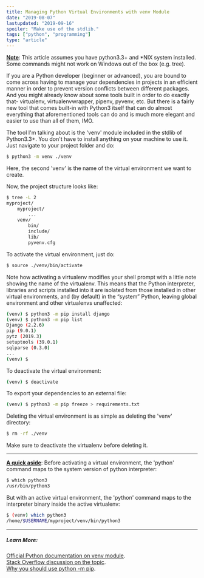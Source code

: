 ```yaml
---
title: Managing Python Virtual Environments with venv Module
date: "2019-08-07"
lastupdated: "2019-09-16"
spoiler: "Make use of the stdlib."
tags: ["python", "programming"]
type: "article"
---
```


<u>**Note**</u>: This article assumes you have python3.3+ and \*NIX system installed. Some commands might not work on Windows out of the box (e.g. tree).

If you are a Python developer (beginner or advanced), you are bound to come across having to manage your dependencies in projects in an efficient manner in order to prevent version conflicts between different packages. And you might already know about some tools built in order to do exactly that- virtualenv, virtualenvwrapper, pipenv, pyvenv, etc. But there is a fairly new tool that comes built-in with Python3 itself that can do almost everything that aforementioned tools can do and is much more elegant and easier to use than all of them, IMO.

The tool I'm talking about is the 'venv' module included in the stdlib of Python3.3+. You don't have to install anything on your machine to use it. Just navigate to your project folder and do:

```bash
$ python3 -m venv ./venv
```

Here, the second 'venv' is the name of the virtual environment we want to create.

Now, the project structure looks like:

```bash
$ tree -L 2
myproject/
	myproject/
		...
	venv/
		bin/
		include/
		lib/
		pyvenv.cfg
```

To activate the virtual environment, just do:

```bash
$ source ./venv/bin/activate
```

Note how activating a virtualenv modifies your shell prompt with a little note showing the name of the virtualenv. This means that the Python interpreter, libraries and scripts installed into it are isolated from those installed in other virtual environments, and (by default) in the “system” Python, leaving global environment and other virtualenvs unaffected:

```bash
(venv) $ python3 -m pip install django
(venv) $ python3 -m pip list
Django (2.2.6)
pip (9.0.1)
pytz (2019.3)
setuptools (39.0.1)
sqlparse (0.3.0)
...
(venv) $
```

To deactivate the virtual environment:

```bash
(venv) $ deactivate
```

To export your dependencies to an external file:

```bash
(venv) $ python3 -m pip freeze > requirements.txt
```

Deleting the virtual environment is as simple as deleting the 'venv' directory:

```bash
$ rm -rf ./venv
```

Make sure to deactivate the virtualenv before deleting it.

---

<u>**A quick aside**</u>: Before activating a virtual environment, the 'python' command maps to the system version of python interpreter:

```bash
$ which python3
/usr/bin/python3
```

But with an active virtual environment, the 'python' command maps to the interpreter binary inside the active virtualenv:

```bash
$ (venv) which python3
/home/$USERNAME/myproject/venv/bin/python3
```

---

##### Learn More:

[Official Python documentation on venv module](https://docs.python.org/3/library/venv.html).  
[Stack Overflow discussion on the topic](https://stackoverflow.com/questions/41573587/what-is-the-difference-between-venv-pyvenv-pyenv-virtualenv-virtualenvwrappe).  
[Why you should use python -m pip](https://snarky.ca/why-you-should-use-python-m-pip/).
